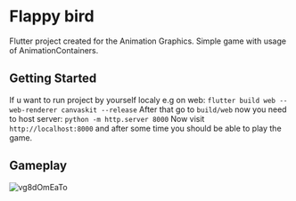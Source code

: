 # Flappy bird

Flutter project created for the Animation Graphics. Simple game with usage of AnimationContainers. 

## Getting Started

If u want to run project by yourself localy e.g on web:
`flutter build web --web-renderer canvaskit --release`
After that go to `build/web` now you need to host server:
`python -m http.server 8000`
Now visit `http://localhost:8000` and after some time you should be able to play the game.

## Gameplay
![vg8dOmEaTo](https://user-images.githubusercontent.com/56508769/122082641-76008700-ce00-11eb-8a56-c8df6e757ade.gif)
